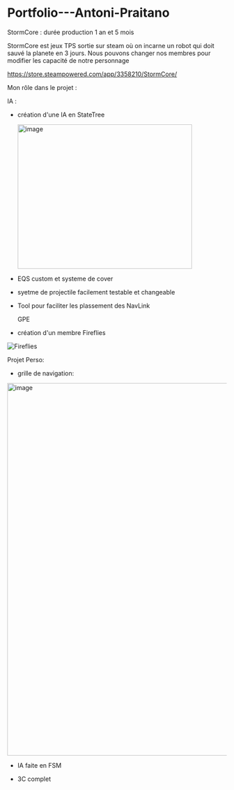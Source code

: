 # Portfolio---Antoni-Praitano

StormCore : durée production 1 an et 5 mois

StormCore est jeux TPS sortie sur steam où on incarne un robot qui doit sauvé la planete en 3 jours. Nous pouvons changer nos membres pour modifier les capacité de notre personnage

https://store.steampowered.com/app/3358210/StormCore/

Mon rôle dans le projet : 

IA :

- création d'une IA en StateTree
  
  <img width="400" height="331" alt="image" src="https://github.com/user-attachments/assets/fd254718-1824-4c42-9177-9c2984c8b92b" />
  
- EQS custom et systeme de cover
- syetme de projectile facilement testable et changeable
- Tool pour faciliter les plassement des NavLink

  GPE
 - création d'un membre Fireflies
 
![Fireflies](https://github.com/user-attachments/assets/453fe5e3-1140-4759-8fbb-b2a747498cda)



Projet Perso:
- grille de navigation:
<img width="1400" height="854" alt="image" src="https://github.com/user-attachments/assets/d333c95d-f414-4a9a-92a3-89e71e857a1a" />

- IA faite en FSM
  
- 3C complet
